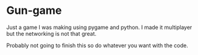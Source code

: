 # Gun-game
Just a game I was making using pygame and python. 
I made it multiplayer but the networking is not that great.

Probably not going to finish this so do whatever you want with the code.

